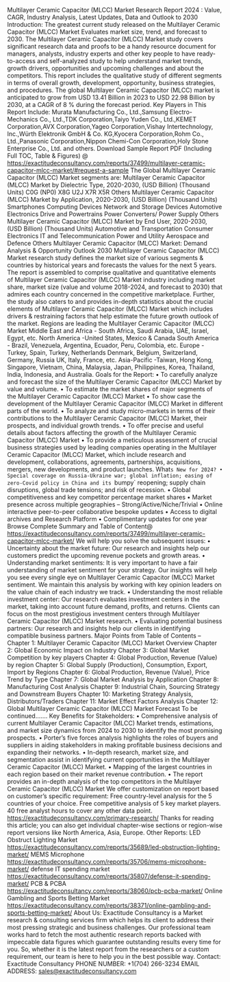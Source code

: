 Multilayer Ceramic Capacitor (MLCC) Market Research Report 2024 : Value, CAGR, Industry Analysis, Latest Updates, Data and Outlook to 2030 
Introduction:
The greatest current  study released on the Multilayer Ceramic Capacitor (MLCC) Market Evaluates market size, trend, and forecast to 2030. The Multilayer Ceramic Capacitor (MLCC) Market study covers significant research data and proofs to be a handy resource document for managers, analysts, industry experts and other key people to have ready-to-access and self-analyzed study to help understand market trends, growth drivers, opportunities and upcoming challenges and about the competitors. This report includes the qualitative study of different segments in terms of overall growth, development, opportunity, business strategies, and procedures. 
The global Multilayer Ceramic Capacitor (MLCC) market is anticipated to grow from USD 13.41 Billion in 2023 to USD 22.98 Billion by 2030, at a CAGR of 8 % during the forecast period.
Key Players in This Report Include: 
Murata Manufacturing Co., Ltd.,Samsung Electro-Mechanics Co., Ltd.,TDK Corporation,Taiyo Yuden Co., Ltd.,KEMET Corporation,AVX Corporation,Yageo Corporation,Vishay Intertechnology, Inc.,Würth Elektronik GmbH & Co. KG,Kyocera Corporation,Rohm Co., Ltd.,Panasonic Corporation,Nippon Chemi-Con Corporation,Holy Stone Enterprise Co., Ltd.
 and others.
Download Sample Report PDF (Including Full TOC, Table & Figures) @ 
https://exactitudeconsultancy.com/reports/37499/multilayer-ceramic-capacitor-mlcc-market/#request-a-sample
The Global Multilayer Ceramic Capacitor (MLCC) Market segments are:
Multilayer Ceramic Capacitor (MLCC) Market by Dielectric Type, 2020-2030, (USD Billion) (Thousand Units)
C0G (NP0)
X8G
U2J
X7R
X5R
Others
Multilayer Ceramic Capacitor (MLCC) Market by Application, 2020-2030, (USD Billion) (Thousand Units)
Smartphones
Computing Devices
Network and Storage Devices
Automotive Electronics
Drive and Powertrains
Power Converters/ Power Supply
Others
Multilayer Ceramic Capacitor (MLCC) Market by End User, 2020-2030, (USD Billion) (Thousand Units)
Automotive and Transportation
Consumer Electronics
IT and Telecommunication
Power and Utility
Aerospace and Defence
Others
Multilayer Ceramic Capacitor (MLCC) Market: Demand Analysis & Opportunity Outlook 2030
Multilayer Ceramic Capacitor (MLCC) Market research study defines the market size of various segments & countries by historical years and forecasts the values for the next 5 years. The report is assembled to comprise qualitative and quantitative elements of Multilayer Ceramic Capacitor (MLCC) Market industry including market share, market size (value and volume 2018-2024, and forecast to 2030) that admires each country concerned in the competitive marketplace. Further, the study also caters to and provides in-depth statistics about the crucial elements of Multilayer Ceramic Capacitor (MLCC) Market which includes drivers & restraining factors that help estimate the future growth outlook of the market.
Regions are leading the Multilayer Ceramic Capacitor (MLCC) Market
Middle East and Africa - South Africa, Saudi Arabia, UAE, Israel, Egypt, etc.
North America -United States, Mexico & Canada
South America - Brazil, Venezuela, Argentina, Ecuador, Peru, Colombia, etc.
Europe - Turkey, Spain, Turkey, Netherlands Denmark, Belgium, Switzerland, Germany, Russia UK, Italy, France, etc.
Asia-Pacific -Taiwan, Hong Kong, Singapore, Vietnam, China, Malaysia, Japan, Philippines, Korea, Thailand, India, Indonesia, and Australia.
Goals for the Report:
•	To carefully analyze and forecast the size of the Multilayer Ceramic Capacitor (MLCC) Market by value and volume.
•	To estimate the market shares of major segments of the Multilayer Ceramic Capacitor (MLCC) Market 
•	To show case the development of the Multilayer Ceramic Capacitor (MLCC) Market in different parts of the world.
•	To analyze and study micro-markets in terms of their contributions to the Multilayer Ceramic Capacitor (MLCC) Market, their prospects, and individual growth trends.
•	To offer precise and useful details about factors affecting the growth of the Multilayer Ceramic Capacitor (MLCC) Market 
•	To provide a meticulous assessment of crucial business strategies used by leading companies operating in the Multilayer Ceramic Capacitor (MLCC) Market, which include research and development, collaborations, agreements, partnerships, acquisitions, mergers, new developments, and product launches.
What`s New for 2024?
•	Special coverage on Russia-Ukraine war; global inflation; easing of zero-Covid policy in China and its `bumpy` reopening; supply chain disruptions, global trade tensions; and risk of recession.
•	Global competitiveness and key competitor percentage market shares
•	Market presence across multiple geographies – Strong/Active/Niche/Trivial
•	Online interactive peer-to-peer collaborative bespoke updates
•	Access to digital archives and Research Platform
•	Complimentary updates for one year
Browse Complete Summary and Table of Content@  
https://exactitudeconsultancy.com/reports/37499/multilayer-ceramic-capacitor-mlcc-market/
We will help you solve the subsequent issues:
•	Uncertainty about the market future: Our research and insights help our customers predict the upcoming revenue pockets and growth areas.
•	Understanding market sentiments: It is very important to have a fair understanding of market sentiment for your strategy. Our insights will help you see every single eye on Multilayer Ceramic Capacitor (MLCC) Market sentiment. We maintain this analysis by working with key opinion leaders on the value chain of each industry we track.
•	Understanding the most reliable investment center: Our research evaluates investment centers in the market, taking into account future demand, profits, and returns. Clients can focus on the most prestigious investment centers through Multilayer Ceramic Capacitor (MLCC) Market research.
•	Evaluating potential business partners: Our research and insights help our clients in identifying compatible business partners.
Major Points from Table of Contents –
Chapter 1: Multilayer Ceramic Capacitor (MLCC) Market Overview
Chapter 2: Global Economic Impact on Industry
Chapter 3: Global Market Competition by key players
Chapter 4: Global Production, Revenue (Value) by region
Chapter 5: Global Supply (Production), Consumption, Export, Import by Regions
Chapter 6: Global Production, Revenue (Value), Price Trend by Type
Chapter 7: Global Market Analysis by Application
Chapter 8: Manufacturing Cost Analysis
Chapter 9: Industrial Chain, Sourcing Strategy and Downstream Buyers
Chapter 10: Marketing Strategy Analysis, Distributors/Traders
Chapter 11: Market Effect Factors Analysis
Chapter 12: Global Multilayer Ceramic Capacitor (MLCC) Market Forecast
To be continued…….
Key Benefits for Stakeholders:
•	Comprehensive analysis of current Multilayer Ceramic Capacitor (MLCC) Market trends, estimations, and market size dynamics from 2024 to 2030 to identify the most promising prospects.
•	Porter’s five forces analysis highlights the roles of buyers and suppliers in aiding stakeholders in making profitable business decisions and expanding their networks.
•	In-depth research, market size, and segmentation assist in identifying current opportunities in the Multilayer Ceramic Capacitor (MLCC) Market.
•	Mapping of the largest countries in each region based on their market revenue contribution.
•	The report provides an in-depth analysis of the top competitors in the Multilayer Ceramic Capacitor (MLCC) Market
We offer customization on report based on customer’s specific requirement:
Free country-level analysis for the 5 countries of your choice.
Free competitive analysis of 5 key market players.
40 free analyst hours to cover any other data point.
https://exactitudeconsultancy.com/primary-research/
Thanks for reading this article; you can also get individual chapter-wise sections or region-wise report versions like North America, Asia, Europe.
Other Reports:
LED Obstruct Lighting Market
https://exactitudeconsultancy.com/reports/35689/led-obstruction-lighting-market/
MEMS Microphone
https://exactitudeconsultancy.com/reports/35706/mems-microphone-market/
defense IT spending market
https://exactitudeconsultancy.com/reports/35807/defense-it-spending-market/
PCB & PCBA
https://exactitudeconsultancy.com/reports/38060/pcb-pcba-market/
Online Gambling and Sports Betting Market
https://exactitudeconsultancy.com/reports/38371/online-gambling-and-sports-betting-market/
About Us:
Exactitude Consultancy is a Market research & consulting services firm which helps its client to address their most pressing strategic and business challenges. Our professional team works hard to fetch the most authentic research reports backed with impeccable data figures which guarantee outstanding results every time for you. So, whether it is the latest report from the researchers or a custom requirement, our team is here to help you in the best possible way.
Contact:  
Exactitude Consultancy
PHONE NUMBER: +1(704) 266-3234
EMAIL ADDRESS: sales@exactitudeconsultancy.com
